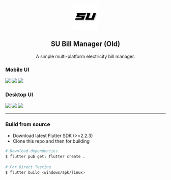 <p align="center"><img src="https://raw.githubusercontent.com/prateekmedia/subillmanager/old/assets/subillmanager.png" height=80px/></p>


<h2 align="center">SU Bill Manager (Old)</h2>

<p align="center">A simple multi-platform electricity bill manager.</p>

### Mobile UI
<img src="https://user-images.githubusercontent.com/41370460/107148973-20acf880-697c-11eb-9c3f-1542c711cefc.jpg" width="200"> <img src="https://user-images.githubusercontent.com/41370460/107148996-3ae6d680-697c-11eb-84b3-bd3659be3046.jpg" width="200"> <img src="https://user-images.githubusercontent.com/41370460/107149000-45a16b80-697c-11eb-8c45-a6529a208350.jpg" width="200">


### Desktop UI
![](https://user-images.githubusercontent.com/41370460/108590476-cd7a7300-7389-11eb-8073-f413edfd5ab5.png)
![](https://user-images.githubusercontent.com/41370460/108590483-d4a18100-7389-11eb-928b-d951c7ca4e04.png)
![](https://user-images.githubusercontent.com/41370460/108590502-e84ce780-7389-11eb-8ee5-0b83a8bf8a58.png)

---

### Build from source

- Download latest Flutter SDK (>=2.2.3)
- Clone this repo and then for building

```bash
# Download dependencies
$ flutter pub get; flutter create .

# For Direct Testing
$ flutter build <windows/apk/linux>
```

